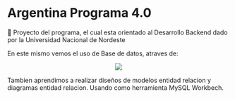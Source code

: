 # **Argentina Programa 4.0**

:file_folder: Proyecto del programa, el cual esta orientado al Desarrollo Backend dado por la Universidad Nacional de Nordeste


En este mismo vemos el uso de Base de datos, atraves de:

<p align="center">
  <a >
    <img src="https://skillicons.dev/icons?i=mysql,nodejs,express" />
  </a>
</p>

Tambien aprendimos a realizar diseños de modelos entidad relacion y diagramas entidad relacion.
Usando como herramienta MySQL Workbech.



